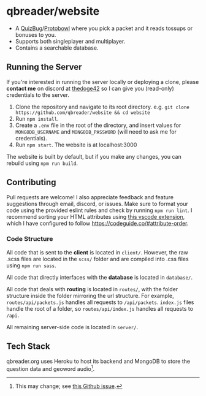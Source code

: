 # qbreader/website

- A [QuizBug](https://quizbug2.karangurazada.com/)/[Protobowl](https://protobowl.com/) where you pick a packet and it reads tossups or bonuses to you.
- Supports both singleplayer and multiplayer.
- Contains a searchable database.

## Running the Server

If you're interested in running the server locally or deploying a clone, please **contact me** on discord at [thedoge42](https://discord.com/users/298250592135020545) so I can give you (read-only) credentials to the server.

1. Clone the repository and navigate to its root directory.
   e.g. `git clone https://github.com/qbreader/website && cd website`
2. Run `npm install`.
3. Create a `.env` file in the root of the directory, and insert values for `MONGODB_USERNAME` and `MONGODB_PASSWORD` (will need to ask me for credentials).
4. Run `npm start`.
   The website is at localhost:3000

The website is built by default, but if you make any changes, you can rebuild using `npm run build`.

## Contributing

Pull requests are welcome!
I also appreciate feedback and feature suggestions through email, discord, or issues.
Make sure to format your code using the provided eslint rules and check by running `npm run lint`.
I recommend sorting your HTML attributes using [this vscode extension](https://marketplace.visualstudio.com/items?itemName=mrmlnc.vscode-attrs-sorter), which I have configured to follow https://codeguide.co/#attribute-order.

### Code Structure

All code that is sent to the **client** is located in `client/`.
However, the raw .scss files are located in the `scss/` folder and are compiled into .css files using `npm run sass`.

All code that directly interfaces with the **database** is located in `database/`.

All code that deals with **routing** is located in `routes/`, with the folder structure inside the folder mirroring the url structure.
For example, `routes/api/packets.js` handles all requests to `/api/packets`.
`index.js` files handle the root of a folder, so `routes/api/index.js` handles all requests to `/api`.

All remaining server-side code is located in `server/`.

## Tech Stack

qbreader.org uses Heroku to host its backend and MongoDB to store the question data and geoword audio[^1].

[^1]: This may change; see [this Github issue](https://github.com/qbreader/website/issues/213).
